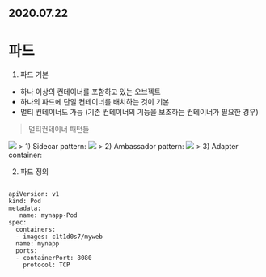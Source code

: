 2020.07.22
------------

파드
====
1) 파드 기본
* 하나 이상의 컨테이너를 포함하고 있는 오브젝트
* 하나의 파드에 단일 컨테이너를 배치하는 것이 기본
* 멀티 컨테이너도 가능 (기존 컨테이너의 기능을 보조하는 컨테이너가 필요한 경우)
> 멀티컨테이너 패턴들
<img src=https://d33wubrfki0l68.cloudfront.net/b7b7a33a62a27dead666a7c5ffc61cb89eeecf78/040b2/images/blog/2015-06-00-the-distributed-system-toolkit-patterns/sidecar-containers.png>
> 1) Sidecar pattern: 
<img src=https://d33wubrfki0l68.cloudfront.net/5b7d4af2e37b1d337ef0bd90b65b7944d7ecac8d/1d5bc/images/blog/2015-06-00-the-distributed-system-toolkit-patterns/ambassador-containers.png>
> 2) Ambassador pattern: 
<img src=https://d33wubrfki0l68.cloudfront.net/a55d1c355a9f778e38a775a87fd5b2b52db661dc/0c44c/images/blog/2015-06-00-the-distributed-system-toolkit-patterns/adapter-containers.png>
> 3) Adapter container:

2) 파드 정의
<pre>
<code>
apiVersion: v1
kind: Pod
metadata:  
   name: mynapp-Pod
spec:
  containers:
  - images: c1t1d0s7/myweb
  name: mynapp
  ports:
  - containerPort: 8080
    protocol: TCP
 </ocde>
 </pre>

